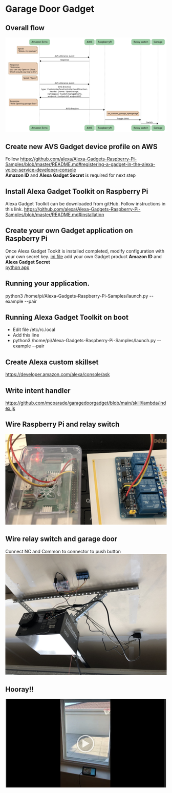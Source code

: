 # Garage Door Gadget
## Overall flow
![overall](./img/overall_flow.png)

## Create new AVS Gadget device profile on AWS  
Follow https://github.com/alexa/Alexa-Gadgets-Raspberry-Pi-Samples/blob/master/README.md#registering-a-gadget-in-the-alexa-voice-service-developer-console  
**Amazon ID** and **Alexa Gadget Secret** is required for next step

## Install Alexa Gadget Toolkit on Raspberry Pi
Alexa Gadget Toolkit can be downloaded from gitHub.
Follow  instructions in this link.
https://github.com/alexa/Alexa-Gadgets-Raspberry-Pi-Samples/blob/master/README.md#installation

## Create your own Gadget application on Raspberry Pi  
Once Alexa Gadget Tookit is installed completed, modify configuration with your own secret key.
[ini file](./garage_door.ini) add your own Gadget product **Amazon ID** and **Alexa Gadget Secret**   
[python app](./garage_door.py)

## Running your application.
python3 /home/pi/Alexa-Gadgets-Raspberry-Pi-Samples/launch.py --example <your example name> --pair

## Running Alexa Gadget Toolkit on boot
 - Edit file /etc/rc.local
 - Add this line
 - python3 /home/pi/Alexa-Gadgets-Raspberry-Pi-Samples/launch.py --example <your example name> --pair

## Create Alexa custom skillset
https://developer.amazon.com/alexa/console/ask

## Write intent handler
https://github.com/mcparade/garagedoorgadget/blob/main/skill/lambda/index.js

## Wire Raspberry Pi and relay switch
![relay switch](./img/IMG_9278-1.jpg)

## Wire relay switch and garage door
Connect NC and Common to connector to push button
![garage door](./img/IMG_9282.jpg)

## Hooray!! 
[![Watch the video](./img/play.png)](https://drive.google.com/file/d/1L59wsgpv6dyUGH911viy9P9oJVXtIJXx/view?usp=sharing)
